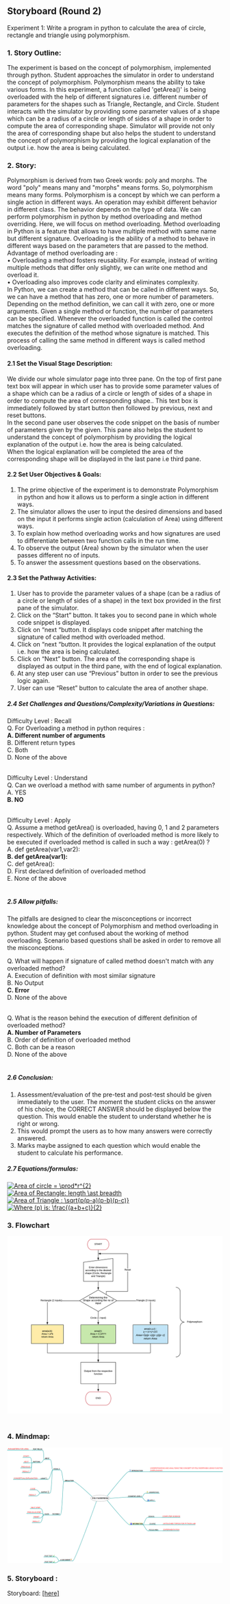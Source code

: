 ## Storyboard (Round 2)


Experiment 1: Write a program in python to calculate the area of circle, rectangle and triangle using polymorphism.

### 1. Story Outline:

The experiment is based on the concept of polymorphism, implemented through python. Student approaches the simulator in order to understand the concept of polymorphism. Polymorphism means the ability to take various forms. In this experiment, a function called 'getArea()' is being overloaded with the help of different signatures i.e. different number of parameters for the shapes such as Triangle, Rectangle, and Circle. Student interacts with the simulator by providing some parameter values of a shape which can be a radius of a circle or length of sides of a shape in order to compute the area of corresponding shape. Simulator will provide not only the area of corresponding shape but also helps the student to understand the concept of polymorphism by providing the logical explanation of the output  i.e. how the area is being calculated.

### 2. Story:

Polymorphism is derived from two Greek words: poly and morphs. The word "poly" means many and "morphs" means forms. So, polymorphism means many forms. Polymorphism is a concept by which we can perform a single action in different ways. An operation may exhibit different behavior in different class. The behavior depends on the type of data. We can perform polymorphism in python by method overloading and method overriding. Here, we will focus on method overloading. Method overloading in Python is a feature that allows to have multiple method with same name but different signature. Overloading is the ability of a method to behave in different ways based on the parameters that are passed to the method.<br>
Advantage of method overloading are :<br>
•	Overloading a method fosters reusability. For example, instead of writing multiple methods that differ only slightly, we can write one method and overload it.<br>
•	Overloading also improves code clarity and eliminates complexity.<br>
In Python, we can create a method that can be called in different ways. So, we can have a method that has zero, one or more number of parameters. Depending on the method definition, we can call it with zero, one or more arguments. Given a single method or function, the number of parameters can be specified. Whenever the overloaded function is called the control matches the signature of called method with overloaded method. And executes the definition of the method whose signature is matched. This process of calling the same method in different ways is called method overloading.


#### 2.1 Set the Visual Stage Description:
We divide  our whole simulator page into three pane. On the top of first pane text box will appear in which user has to provide some parameter values of a shape which can be a radius of a circle or length of sides of a shape in order to compute the area of corresponding shape.. This text box is immediately followed by start button then followed by previous, next and reset buttons.<br>
In the second pane user observes the code snippet on the basis of number of parameters given by the given. This pane also helps the student to understand the concept of polymorphism by providing the logical explanation of the output i.e. how the area is being calculated.<br>
When the logical explanation will be completed the area of the corresponding shape will be displayed in the last pane i.e third pane.

#### 2.2 Set User Objectives & Goals:
1.	The prime objective of the experiment is to demonstrate Polymorphism in python and how it allows us to perform a single action in different ways.<br>
2.	The simulator allows the user to input the desired dimensions and based on the input it performs single action (calculation of Area) using different ways.<br>
3.	To explain how method overloading works and how signatures are used to differentiate between two function calls in the run time.<br>
4.	To observe the output (Area) shown by the simulator when the user passes different no of inputs.<br>
5.	To answer the assessment questions based on the observations.<br>

#### 2.3 Set the Pathway Activities:

1)	User has to provide the parameter values of a shape (can be a radius of a circle or length of sides of a shape) in the text box provided in the first pane of the simulator.<br>
2)	Click on the “Start” button. It takes you to second pane in which whole code snippet is displayed. <br>
3)	 Click on “next “button. It displays code snippet after matching the signature of called method with overloaded method.<br>
4)	Click on “next “button. It provides the logical explanation of the output i.e. how the area is being calculated.<br>
5)	Click on “Next” button. The area of the corresponding shape is displayed as output in the third pane, with the end of logical explanation.  <br>
6)	At any step user can use “Previous” button in order to see the previous logic again.<br>
7)	User can use “Reset” button to calculate the area of another shape.<br>


##### 2.4 Set Challenges and Questions/Complexity/Variations in Questions:


Difficulty Level : Recall<br>
Q. For Overloading a method in python requires :<br>
<b>A. Different number of arguments</b><br>
B. Different return types<br>
C. Both<br>
D. None of the above<br><br>

Difficulty Level : Understand<br>
Q. Can we overload a method with same number of arguments in python?<br>
A. YES<br>
<b>B. NO </b><br><br>

Difficulty Level : Apply<br>
Q. Assume a method getArea() is overloaded, having 0, 1 and 2 parameters respectively. Which of the definition of overloaded method is more likely to be executed if overloaded method is called in such a way : getArea(0) ?<br>
A. def getArea(var1,var2):<br>
<b>B. def getArea(var1):</b><br>
C. def getArea():<br>
D. First declared definition of overloaded method<br>
E. None of the above<br><br>

##### 2.5 Allow pitfalls:
The pitfalls are designed to clear the misconceptions or incorrect knowledge about the concept of Polymorphism and method overloading in python. Student may get confused about the working of method overloading. Scenario based questions shall be asked in order to remove all the misconceptions.<br>

Q. What will happen if signature of called method doesn't match with any overloaded method?<br>
A. Execution of definition with most similar signature<br>
B. No Output<br>
<b>C. Error</b><br>
D. None of the above<br><br>

Q. What is the reason behind the execution of different definition of overloaded method?<br>
<b>A. Number of Parameters</b><br>
B. Order of definition of overloaded method<br>
C. Both can be a reason<br>
D. None of the above<br><br>


##### 2.6 Conclusion:
1. Assessment/evaluation of the pre-test and post-test should be given immediately to the user. The moment the student clicks on the answer of his choice, the CORRECT ANSWER should be displayed below the question. This would enable the student to understand whether he is right or wrong.
2. This would prompt the users as to how many answers were correctly answered.
3. Marks maybe assigned to each question which would enable the student to calculate his performance.

##### 2.7 Equations/formulas: 
<a href="https://www.codecogs.com/eqnedit.php?latex=\bg_white&space;Area&space;of&space;circle&space;=&space;\prod*r^{2}" target="_blank"><img src="https://latex.codecogs.com/gif.latex?\bg_white&space;Area&space;of&space;circle&space;=&space;\prod*r^{2}" title="Area of circle = \prod*r^{2}" /></a>
<br>
<a href="https://www.codecogs.com/eqnedit.php?latex=Area&space;of&space;Rectangle:&space;length&space;\ast&space;breadth" target="_blank"><img src="https://latex.codecogs.com/gif.latex?Area&space;of&space;Rectangle:&space;length&space;\ast&space;breadth" title="Area of Rectangle: length \ast breadth" /></a>
<br>
<a href="https://www.codecogs.com/eqnedit.php?latex=Area&space;of&space;Triangle&space;:&space;\sqrt{p(p-a)(p-b)(p-c)}" target="_blank"><img src="https://latex.codecogs.com/gif.latex?Area&space;of&space;Triangle&space;:&space;\sqrt{p(p-a)(p-b)(p-c)}" title="Area of Triangle : \sqrt{p(p-a)(p-b)(p-c)}" /></a>
<br>
<a href="https://www.codecogs.com/eqnedit.php?latex=Where&space;(p)&space;is:&space;\frac{(a&plus;b&plus;c)}{2}" target="_blank"><img src="https://latex.codecogs.com/gif.latex?Where&space;(p)&space;is:&space;\frac{(a&plus;b&plus;c)}{2}" title="Where (p) is: \frac{(a+b+c)}{2}" /></a>

### 3. Flowchart 
<img src="flowchart/Flowchart.png"/><br>
<br>

### 4. Mindmap:
<img src="mindmap/mindmap.png"/>
 <br>

### 5. Storyboard :
Storyboard: <a href="storyboard/storyboard.gif"> [here]</a>

